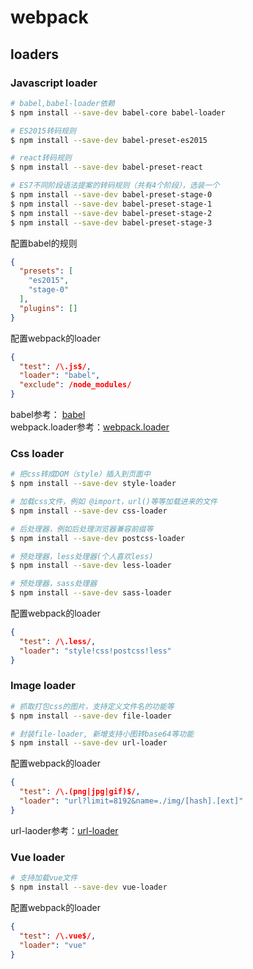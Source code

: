 # webpack

## loaders

### Javascript loader

```bash
# babel,babel-loader依赖
$ npm install --save-dev babel-core babel-loader

# ES2015转码规则
$ npm install --save-dev babel-preset-es2015

# react转码规则
$ npm install --save-dev babel-preset-react

# ES7不同阶段语法提案的转码规则（共有4个阶段），选装一个
$ npm install --save-dev babel-preset-stage-0
$ npm install --save-dev babel-preset-stage-1
$ npm install --save-dev babel-preset-stage-2
$ npm install --save-dev babel-preset-stage-3
```
配置babel的规则

```json
{
  "presets": [
    "es2015",
    "stage-0"
  ],
  "plugins": []
}
```
配置webpack的loader
```json
{
  "test": /\.js$/,
  "loader": "babel",
  "exclude": /node_modules/
}
```

babel参考： [babel](http://www.ruanyifeng.com/blog/2016/01/babel.html)  
webpack.loader参考：[webpack.loader](http://webpack.github.io/docs/configuration.html#module-loaders)

### Css loader

```bash
# 把css转成DOM（style）插入到页面中
$ npm install --save-dev style-loader

# 加载css文件，例如 @import，url()等等加载进来的文件
$ npm install --save-dev css-loader

# 后处理器，例如后处理浏览器兼容前缀等
$ npm install --save-dev postcss-loader

# 预处理器，less处理器(个人喜欢less)
$ npm install --save-dev less-loader

# 预处理器，sass处理器
$ npm install --save-dev sass-loader
```

配置webpack的loader

```json
{
  "test": /\.less/,
  "loader": "style!css!postcss!less"
}
```

### Image loader

```bash
# 抓取打包css的图片，支持定义文件名的功能等
$ npm install --save-dev file-loader

# 封装file-loader, 新增支持小图转base64等功能
$ npm install --save-dev url-loader
```

配置webpack的loader

```json
{
  "test": /\.(png|jpg|gif)$/,
  "loader": "url?limit=8192&name=./img/[hash].[ext]"
}
```

url-laoder参考：[url-loader](https://segmentfault.com/a/1190000002551952)


### Vue loader

```bash
# 支持加载vue文件
$ npm install --save-dev vue-loader
```

配置webpack的loader

```json
{
  "test": /\.vue$/,
  "loader": "vue"
}
```

